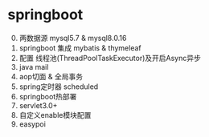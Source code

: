 # springboot

0. 两数据源 mysql5.7 & mysql8.0.16
1. springboot 集成 mybatis & thymeleaf
2. 配置 线程池(ThreadPoolTaskExecutor)及开启Async异步
3. java mail
4. aop切面 & 全局事务
5. spring定时器 scheduled
6. springboot热部署
7. servlet3.0+
8. 自定义enable模块配置
9. easypoi